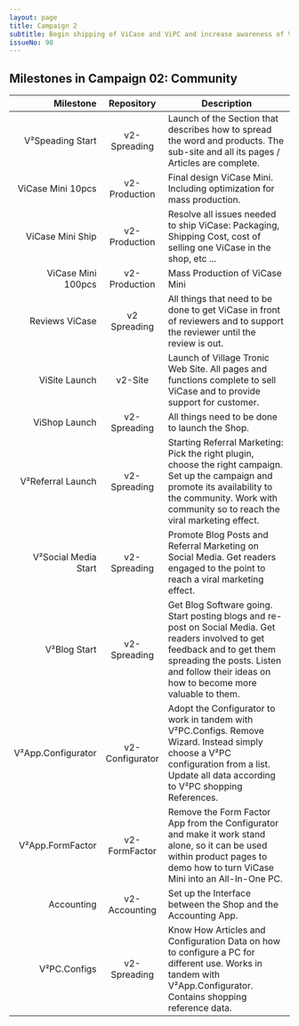 ```yaml
---
layout: page
title: Campaign 2
subtitle: Begin shipping of ViCase and ViPC and increase awareness of V² Modular PC enough to launch Campaign 3
issueNo: 98
---
```





## Milestones in Campaign 02: Community

|            Milestone |    Repository   | Description                                                                                                                                                                                                               |
|---------------------:|:---------------:|---------------------------------------------------------------------------------------------------------------------------------------------------------------------------------------------------------------------------|
| V²Speading Start | v2-Spreading | Launch of the Section that describes how to spread the word and products. The sub-site and all its pages / Articles are complete. |
|    ViCase Mini 10pcs |  v2-Production  | Final design ViCase Mini. Including optimization for mass production.                                                                                                                                                     |
|     ViCase Mini Ship |  v2-Production  | Resolve all issues needed to ship ViCase: Packaging, Shipping Cost, cost of selling one ViCase in the shop, etc ...                                                                                                       |
|   ViCase Mini 100pcs |  v2-Production  | Mass Production of ViCase Mini                                                                                                                                                                                            |
|       Reviews ViCase |   v2 Spreading  | All things that need to be done to get ViCase in front of reviewers and to support the reviewer until the review is out.                                                                                                  |
|        ViSite Launch |     v2-Site     | Launch of Village Tronic Web Site. All pages and functions complete to sell ViCase and to provide support for customer.                                                                                                   |
|        ViShop Launch |   v2-Spreading  | All things need to be done to launch the Shop.                                                                                                                                                                            |
|    V²Referral Launch |   v2-Spreading  | Starting Referral Marketing: Pick the right plugin, choose the right campaign. Set up the campaign and promote its availability to the community. Work with community so to reach the viral marketing effect.             |
| V²Social Media Start |   v2-Spreading  | Promote Blog Posts and Referral Marketing on Social Media. Get readers engaged to the point to reach a viral marketing effect.                                                                                            |
|         V²Blog Start |   v2-Spreading  | Get Blog Software going. Start posting blogs and re-post on Social Media. Get readers involved to get feedback and to get them spreading the posts. Listen and follow their ideas on how to become more valuable to them. |
|   V²App.Configurator | v2-Configurator | Adopt the Configurator to work in tandem with V²PC.Configs. Remove Wizard. Instead simply choose a V²PC configuration from a list. Update all data according to V²PC shopping References.                                 |
|     V²App.FormFactor |  v2-FormFactor  | Remove the Form Factor App from the Configurator and make it work stand alone, so it can be used within product pages to demo how to turn ViCase Mini into an All-In-One PC.                                              |
|           Accounting |  v2-Accounting  | Set up the Interface between the Shop and the Accounting App.                                                                                                                                                             |
|         V²PC.Configs |   v2-Spreading  | Know How Articles and Configuration Data on how to configure a PC for different use. Works in tandem with V²App.Configurator. Contains shopping reference data.              |
